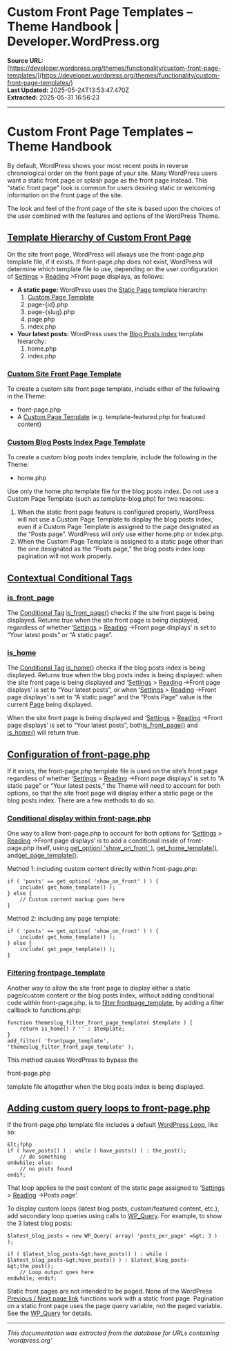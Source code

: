 # Custom Front Page Templates – Theme Handbook | Developer.WordPress.org

**Source URL:** [https://developer.wordpress.org/themes/functionality/custom-front-page-templates/](https://developer.wordpress.org/themes/functionality/custom-front-page-templates/)  
**Last Updated:** 2025-05-24T13:53:47.470Z  
**Extracted:** 2025-05-31 16:56:23

---

# Custom Front Page Templates – Theme Handbook

By default, WordPress shows your most recent posts in reverse chronological order on the front page of your site. Many WordPress users want a static front page or splash page as the front page instead. This “static front page” look is common for users desiring static or welcoming information on the front page of the site.

The look and feel of the front page of the site is based upon the choices of the user combined with the features and options of the WordPress Theme.

## [Template Hierarchy of Custom Front Page](#template-hierarchy-of-custom-front-page)

On the site front page, WordPress will always use the front-page.php template file, if it exists. If front-page.php does not exist, WordPress will determine which template file to use, depending on the user configuration of [Settings](https://codex.wordpress.org/Administration_Panels#Reading "Administration Panels") > [Reading](https://codex.wordpress.org/Settings_Reading_SubPanel "Settings Reading SubPanel") >Front page displays, as follows:

*   **A static page:** WordPress uses the [Static Page](https://codex.wordpress.org/Template_Hierarchy#Page_display "Template Hierarchy") template hierarchy:
    1.  [Custom Page Template](https://codex.wordpress.org/Page_Templates#Custom_Page_Template "Page Templates")
    2.  page-{id}.php
    3.  page-{slug}.php
    4.  page.php
    5.  index.php
*   **Your latest posts:** WordPress uses the [Blog Posts Index](https://codex.wordpress.org/Template_Hierarchy#Home_Page_display "Template Hierarchy") template hierarchy:
    1.  home.php
    2.  index.php

### [Custom Site Front Page Template](#custom-site-front-page-template)

To create a custom site front page template, include either of the following in the Theme:

*   front-page.php
*   A [Custom Page Template](https://codex.wordpress.org/Page_Templates#Custom_Page_Template "Page Templates") (e.g. template-featured.php for featured content)

### [Custom Blog Posts Index Page Template](#custom-blog-posts-index-page-template)

To create a custom blog posts index template, include the following in the Theme:

*   home.php

Use only the home.php template file for the blog posts index. Do not use a Custom Page Template (such as template-blog.php) for two reasons:

1.  When the static front page feature is configured properly, WordPress will not use a Custom Page Template to display the blog posts index, even if a Custom Page Template is assigned to the page designated as the “Posts page”. WordPress will _only_ use either home.php or index.php.
2.  When the Custom Page Template is assigned to a static page other than the one designated as the “Posts page,” the blog posts index loop pagination will not work properly.

## [Contextual Conditional Tags](#contextual-conditional-tags)

### [is\_front\_page](#is_front_page)

The [Conditional Tag](https://codex.wordpress.org/Conditional_Tags "Conditional Tags") [is\_front\_page()](https://codex.wordpress.org/Function_Reference/is_front_page) checks if the site front page is being displayed. Returns true when the site front page is being displayed, regardless of whether ‘[Settings](https://codex.wordpress.org/Administration_Panels#Reading "Administration Panels") > [Reading](https://codex.wordpress.org/Settings_Reading_SubPanel "Settings Reading SubPanel") ->Front page displays’ is set to “Your latest posts” or “A static page”.

### [is\_home](#is_home)

The [Conditional Tag](https://codex.wordpress.org/Conditional_Tags "Conditional Tags") [is\_home()](https://codex.wordpress.org/Function_Reference/is_home) checks if the blog posts index is being displayed. Returns true when the blog posts index is being displayed: when the site front page is being displayed and ‘[Settings](https://codex.wordpress.org/Administration_Panels#Reading "Administration Panels") > [Reading](https://codex.wordpress.org/Settings_Reading_SubPanel "Settings Reading SubPanel") ->Front page displays’ is set to “Your latest posts”, or when ‘[Settings](https://codex.wordpress.org/Administration_Panels#Reading "Administration Panels") > [Reading](https://codex.wordpress.org/Settings_Reading_SubPanel "Settings Reading SubPanel") ->Front page displays’ is set to “A static page” and the “Posts Page” value is the current [Page](https://codex.wordpress.org/Pages "Pages") being displayed.

When the site front page is being displayed and ‘[Settings](https://codex.wordpress.org/Administration_Panels#Reading "Administration Panels") > [Reading](https://codex.wordpress.org/Settings_Reading_SubPanel "Settings Reading SubPanel") ->Front page displays’ is set to “Your latest posts”, both[is\_front\_page()](https://developer.wordpress.org/reference/functions/is_front_page/) and [is\_home()](https://developer.wordpress.org/reference/functions/is_home/) will return true.

## [Configuration of front-page.php](#configuration-of-front-page-php)

If it exists, the front-page.php template file is used on the site’s front page regardless of whether ‘[Settings](https://codex.wordpress.org/Administration_Panels#Reading "Administration Panels") > [Reading](https://codex.wordpress.org/Settings_Reading_SubPanel "Settings Reading SubPanel") ->Front page displays’ is set to “A static page” or “Your latest posts,” the Theme will need to account for both options, so that the site front page will display either a static page or the blog posts index. There are a few methods to do so.

### [Conditional display within front-page.php](#conditional-display-within-front-page-php)

One way to allow front-page.php to account for both options for ‘[Settings](https://codex.wordpress.org/Administration_Panels#Reading "Administration Panels") > [Reading](https://codex.wordpress.org/Settings_Reading_SubPanel "Settings Reading SubPanel") ->Front page displays’ is to add a conditional inside of front-page.php itself, using [get\_option( 'show\_on\_front' )](https://codex.wordpress.org/Option_Reference#Reading "Option Reference"), [get\_home\_template()](https://codex.wordpress.org/Function_Reference/get_home_template "Function Reference/get home template"), and[get\_page\_template()](https://codex.wordpress.org/Function_Reference/get_page_template "Function Reference/get page template").

Method 1: including custom content directly within front-page.php:  

```
if ( 'posts' == get_option( 'show_on_front' ) ) {
    include( get_home_template() );
} else {
    // Custom content markup goes here
}
```

Method 2: including any page template:

```
if ( 'posts' == get_option( 'show_on_front' ) ) {
    include( get_home_template() );
} else {
    include( get_page_template() );
}
```

### [Filtering frontpage\_template](#filtering-frontpage_template)

Another way to allow the site front page to display either a static page/custom content or the blog posts index, without adding conditional code within front-page.php, is to [filter frontpage\_template](https://codex.wordpress.org/Function_Reference/get_query_template "Function Reference/get query template"), by adding a filter callback to functions.php:  

```
function themeslug_filter_front_page_template( $template ) {
    return is_home() ? '' : $template;
}
add_filter( 'frontpage_template', 'themeslug_filter_front_page_template' );
```

This method causes WordPress to bypass the

front-page.php

template file altogether when the blog posts index is being displayed.

## [Adding custom query loops to front-page.php](#adding-custom-query-loops-to-front-page-php)

If the front-page.php template file includes a default [WordPress Loop](https://codex.wordpress.org/The_Loop "The Loop"), like so:  

```
&lt;?php
if ( have_posts() ) : while ( have_posts() ) : the_post();
    // do something
endwhile; else:
    // no posts found
endif;
```

That loop applies to the post content of the static page assigned to ‘[Settings](https://codex.wordpress.org/Administration_Panels#Reading "Administration Panels") > [Reading](https://codex.wordpress.org/Settings_Reading_SubPanel "Settings Reading SubPanel") ->Posts page’.

To display custom loops (latest blog posts, custom/featured content, etc.), add secondary loop queries using calls to [WP\_Query](https://codex.wordpress.org/Class_Reference/WP_Query "Class Reference/WP Query"). For example, to show the 3 latest blog posts:  

```
$latest_blog_posts = new WP_Query( array( 'posts_per_page' =&gt; 3 ) );

if ( $latest_blog_posts-&gt;have_posts() ) : while ( $latest_blog_posts-&gt;have_posts() ) : $latest_blog_posts-&gt;the_post();
    // Loop output goes here
endwhile; endif;
```

Static front pages are not intended to be paged. None of the WordPress [Previous / Next page link](https://codex.wordpress.org/Next_and_Previous_Links "Next and Previous Links") functions work with a static front page. Pagination on a static front page uses the page query variable, not the paged variable. See the [WP\_Query](https://codex.wordpress.org/Class_Reference/WP_Query "Class Reference/WP Query") for details.

---

*This documentation was extracted from the database for URLs containing 'wordpress.org'*
